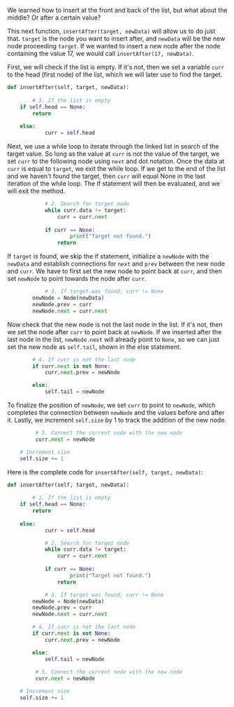 <!--title={Inserting Items After another Item - Explain}--> 

<!--badges={Algorithms:4,Python:2}-->

<!--concepts={Inserting Into a List}-->

We learned how to insert at the front and back of the list, but what about the middle? Or after a certain value?

This next function, `insertAfter(target, newData)` will allow us to do just that. `target` is the node you want to insert after, and `newData` will be the new node proceeding `target`. If we wanted to insert a new node after the node containing the value 17, we would call `insertAfter(17, newData)`.

First, we will check if the list is empty. If it's not, then we set a variable `curr` to the head (first node) of the list, which we will later use to find the target. 

```python
def insertAfter(self, target, newData):
  
		# 1. If the list is empty
  	if self.head == None:
        return
    
    else:
    		curr = self.head
```

Next, we use a while loop to iterate through the linked list in search of the target value. So long as the value at `curr` is not the value of the target, we set `curr` to the following node using `next` and dot notation. Once the data at `curr` is equal to `target`, we exit the while loop. If we get to the end of the list and we haven't found the target, then `curr` will equal None in the last iteration of the while loop. The if statement will then be evaluated, and we will exit the method.

```python
    		# 2. Search for target node
    		while curr.data != target:
      			curr = curr.next
            
            if curr == None:
            		print("Target not found.")
                return
```

If `target` is found, we skip the if statement, initialize a `newNode` with the `newData` and establish connections for `next` and `prev` between the new node and `curr`. We have to first set the new node to point back at `curr`, and then set `newNode` to point towards the node after `curr`. 

```python
    		# 3. If target was found, curr != None
        newNode = Node(newData)
        newNode.prev = curr
        newNode.next = curr.next
```

Now check that the new node is not the last node in the list. If it's not, then we set the node after `curr` to point back at `newNode`. If we inserted after the last node in the list, `newNode.next` will already point to `None`, so we can just set the new node as `self.tail`, shown in the else statement. 

```python
        # 4. If curr is not the last node
        if curr.next is not None:
          	curr.next.prev = newNode

        else:
            self.tail = newNode
```

To finalize the position of `newNode`, we set `curr` to point to `newNode`, which completes the connection between `newNode` and the values before and after it. Lastly, we increment `self.size` by 1 to track the addition of the new node.

```python
         # 5. Connect the current node with the new node
         curr.next = newNode

    # Increment size
    self.size += 1
```

Here is the complete code for `insertAfter(self, target, newData)`:

```python
def insertAfter(self, target, newData):
  
		# 1. If the list is empty
  	if self.head == None:
        return
    
    else:
    		curr = self.head

    		# 2. Search for target node
    		while curr.data != target:
      			curr = curr.next
            
            if curr == None:
            		print("Target not found.")
                return

    		# 3. If target was found, curr != None
        newNode = Node(newData)
        newNode.prev = curr
        newNode.next = curr.next

        # 4. If curr is not the last node
        if curr.next is not None:
          	curr.next.prev = newNode

        else:
            self.tail = newNode
            
         # 5. Connect the current node with the new node
         curr.next = newNode

    # Increment size
    self.size += 1
```

